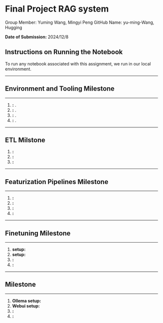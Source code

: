 # Final Project RAG system
Group Member: Yuming Wang, Mingyi Peng
GitHub Name: yu-ming-Wang, 
Hugging

**Date of Submission:** 2024/12/8

## Instructions on Running the Notebook
To run any notebook associated with this assignment, we run in our local environment.

---

## Environment and Tooling Milestone
---
1. **:** .
2. **:** .
3. **:** .
4. **:** .  
---

## ETL Milstone
1. **:**
2. **:**
3. **:** 
---

## Featurization Pipelines Milestone
---
1. **:** 
2. **:** 
3. **:** 
4. **:** 

---

## Finetuning Milestone
---
1. **setup:** 
2. **setup:** 
3. **:** 
4. **:**
---

##  Milestone
---
1. **Ollema setup:** 
2. **Webui setup:** 
3. **:** 
4. **:**  
